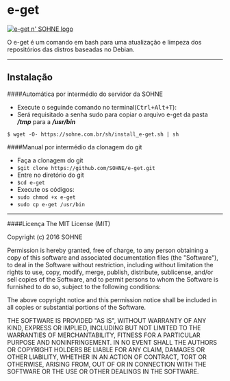 e-get
===================

[![e-get n' SOHNE logo](https://sohne.com.br/img/sohne_e-get.png)](https://sohne.com.br/softwares/e-get)

O e-get é um comando em bash para uma atualização e limpeza dos repositórios das distros baseadas no Debian.

----------


Instalação
-------------

####Automática por intermédio do servidor da SOHNE
- Execute o seguinde comando no terminal(<kbd>Ctrl+Alt+T</kbd>):
 - Será requisitado a senha sudo para copiar o arquivo e-get da pasta ***/tmp*** para a ***/usr/bin***
```
$ wget -O- https://sohne.com.br/sh/install_e-get.sh | sh
```
####Manual por intermédio da clonagem do git
- Faça a clonagem do git
 - ```$git clone https://github.com/SOHNE/e-get.git```
- Entre no diretório do git
 - ```$cd e-get```
- Execute os códigos:
 - ```sudo chmod +x e-get```
 - ```sudo cp e-get /usr/bin```

----------

####Licença
The MIT License (MIT)

Copyright (c) 2016 SOHNE

Permission is hereby granted, free of charge, to any person obtaining a copy of
this software and associated documentation files (the "Software"), to deal in
the Software without restriction, including without limitation the rights to
use, copy, modify, merge, publish, distribute, sublicense, and/or sell copies of
the Software, and to permit persons to whom the Software is furnished to do so,
subject to the following conditions:

The above copyright notice and this permission notice shall be included in all
copies or substantial portions of the Software.

THE SOFTWARE IS PROVIDED "AS IS", WITHOUT WARRANTY OF ANY KIND, EXPRESS OR
IMPLIED, INCLUDING BUT NOT LIMITED TO THE WARRANTIES OF MERCHANTABILITY, FITNESS
FOR A PARTICULAR PURPOSE AND NONINFRINGEMENT. IN NO EVENT SHALL THE AUTHORS OR
COPYRIGHT HOLDERS BE LIABLE FOR ANY CLAIM, DAMAGES OR OTHER LIABILITY, WHETHER
IN AN ACTION OF CONTRACT, TORT OR OTHERWISE, ARISING FROM, OUT OF OR IN
CONNECTION WITH THE SOFTWARE OR THE USE OR OTHER DEALINGS IN THE SOFTWARE.
